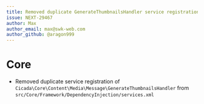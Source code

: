 ```yaml
---
title: Removed duplicate GenerateThumbnailsHandler service registration
issue: NEXT-29467
author: Max
author_email: max@swk-web.com
author_github: @aragon999
---
```

# Core
* Removed duplicate service registration of `Cicada\Core\Content\Media\Message\GenerateThumbnailsHandler` from `src/Core/Framework/DependencyInjection/services.xml`

